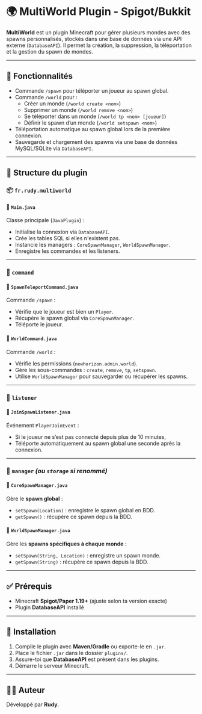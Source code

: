 # 🌍 MultiWorld Plugin - Spigot/Bukkit

**MultiWorld** est un plugin Minecraft pour gérer plusieurs mondes avec des spawns personnalisés, stockés dans une base de données via une API externe (`DatabaseAPI`). Il permet la création, la suppression, la téléportation et la gestion du spawn de mondes.

---

## 🔧 Fonctionnalités

- Commande `/spawn` pour téléporter un joueur au spawn global.
- Commande `/world` pour :
    - Créer un monde (`/world create <nom>`)
    - Supprimer un monde (`/world remove <nom>`)
    - Se téléporter dans un monde (`/world tp <nom> [joueur]`)
    - Définir le spawn d’un monde (`/world setspawn <nom>`)
- Téléportation automatique au spawn global lors de la première connexion.
- Sauvegarde et chargement des spawns via une base de données MySQL/SQLite via `DatabaseAPI`.

---

## 📁 Structure du plugin

### 📦 `fr.rudy.multiworld`

#### 🔹 `Main.java`
Classe principale (`JavaPlugin`) :
- Initialise la connexion via `DatabaseAPI`.
- Crée les tables SQL si elles n'existent pas.
- Instancie les managers : `CoreSpawnManager`, `WorldSpawnManager`.
- Enregistre les commandes et les listeners.

---

### 📂 `command`

#### 🔹 `SpawnTeleportCommand.java`
Commande `/spawn` :
- Vérifie que le joueur est bien un `Player`.
- Récupère le spawn global via `CoreSpawnManager`.
- Téléporte le joueur.

#### 🔹 `WorldCommand.java`
Commande `/world` :
- Vérifie les permissions (`newhorizon.admin.world`).
- Gère les sous-commandes : `create`, `remove`, `tp`, `setspawn`.
- Utilise `WorldSpawnManager` pour sauvegarder ou récupérer les spawns.

---

### 📂 `listener`

#### 🔹 `JoinSpawnListener.java`
Événement `PlayerJoinEvent` :
- Si le joueur ne s’est pas connecté depuis plus de 10 minutes,
- Téléporte automatiquement au spawn global une seconde après la connexion.

---

### 📂 `manager` *(ou `storage` si renommé)*

#### 🔹 `CoreSpawnManager.java`
Gère le **spawn global** :
- `setSpawn(Location)` : enregistre le spawn global en BDD.
- `getSpawn()` : récupère ce spawn depuis la BDD.

#### 🔹 `WorldSpawnManager.java`
Gère les **spawns spécifiques à chaque monde** :
- `setSpawn(String, Location)` : enregistre un spawn monde.
- `getSpawn(String)` : récupère ce spawn depuis la BDD.

---

## ✅ Prérequis

- Minecraft **Spigot/Paper 1.19+** (ajuste selon ta version exacte)
- Plugin **DatabaseAPI** installé

---

## 🚀 Installation

1. Compile le plugin avec **Maven/Gradle** ou exporte-le en `.jar`.
2. Place le fichier `.jar` dans le dossier `plugins/`.
3. Assure-toi que **DatabaseAPI** est présent dans les plugins.
4. Démarre le serveur Minecraft.

---

## 👨‍💻 Auteur

Développé par **Rudy**.
